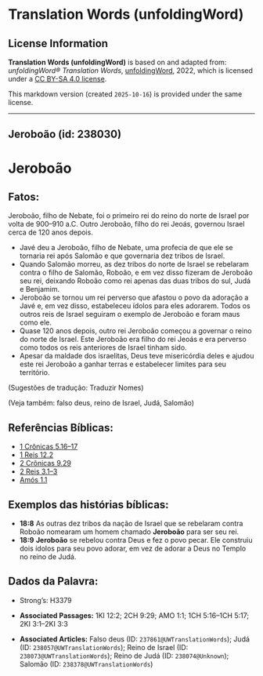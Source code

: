 # Translation Words (unfoldingWord)

## License Information

**Translation Words (unfoldingWord)** is based on and adapted from: _unfoldingWord® Translation Words_, [unfoldingWord](https://unfoldingword.org/utw), 2022, which is licensed under a [CC BY-SA 4.0 license](https://creativecommons.org/licenses/by-sa/4.0/legalcode.en).

This markdown version (created `2025-10-16`) is provided under the same license.



--------------------------------

## Jeroboão (id: 238030)

Jeroboão
========

Fatos:
------

Jeroboão, filho de Nebate, foi o primeiro rei do reino do norte de Israel por volta de 900–910 a.C. Outro Jeroboão, filho do rei Jeoás, governou Israel cerca de 120 anos depois.

* Javé deu a Jeroboão, filho de Nebate, uma profecia de que ele se tornaria rei após Salomão e que governaria dez tribos de Israel.
* Quando Salomão morreu, as dez tribos do norte de Israel se rebelaram contra o filho de Salomão, Roboão, e em vez disso fizeram de Jeroboão seu rei, deixando Roboão como rei apenas das duas tribos do sul, Judá e Benjamim.
* Jeroboão se tornou um rei perverso que afastou o povo da adoração a Javé e, em vez disso, estabeleceu ídolos para eles adorarem. Todos os outros reis de Israel seguiram o exemplo de Jeroboão e foram maus como ele.
* Quase 120 anos depois, outro rei Jeroboão começou a governar o reino do norte de Israel. Este Jeroboão era filho do rei Jeoás e era perverso como todos os reis anteriores de Israel tinham sido.
* Apesar da maldade dos israelitas, Deus teve misericórdia deles e ajudou este rei Jeroboão a ganhar terras e estabelecer limites para seu território.

(Sugestões de tradução: Traduzir Nomes)

(Veja também: falso deus, reino de Israel, Judá, Salomão)

Referências Bíblicas:
---------------------

* [1 Crônicas 5\.16–17](https://ref.ly/1Chr5:16-1Chr5:17)
* [1 Reis 12\.2](https://ref.ly/1Kgs12:2)
* [2 Crônicas 9\.29](https://ref.ly/2Chr9:29)
* [2 Reis 3\.1–3](https://ref.ly/2Kgs3:1-2Kgs3:3)
* [Amós 1\.1](https://ref.ly/Amos1:1)

Exemplos das histórias bíblicas:
--------------------------------

* **18:8** As outras dez tribos da nação de Israel que se rebelaram contra Roboão nomearam um homem chamado **Jeroboão** para ser seu rei.
* **18:9** **Jeroboão** se rebelou contra Deus e fez o povo pecar. Ele construiu dois ídolos para seu povo adorar, em vez de adorar a Deus no Templo no reino de Judá.

Dados da Palavra:
-----------------

* Strong’s: H3379

* **Associated Passages:** 1KI 12:2; 2CH 9:29; AMO 1:1; 1CH 5:16–1CH 5:17; 2KI 3:1–2KI 3:3
* **Associated Articles:** Falso deus (ID: `237861@UWTranslationWords`); Judá (ID: `238057@UWTranslationWords`); Reino de Israel (ID: `238073@UWTranslationWords`); Reino de Judá (ID: `238074@Unknown`); Salomão (ID: `238378@UWTranslationWords`)

